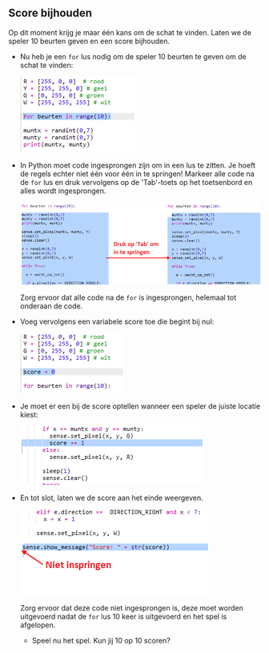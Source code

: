 ## Score bijhouden

Op dit moment krijg je maar één kans om de schat te vinden. Laten we de speler 10 beurten geven en een score bijhouden.

+ Nu heb je een `for` lus nodig om de speler 10 beurten te geven om de schat te vinden:
    
    ![schermafbeelding](images/treasure-turns.png)

+ In Python moet code ingesprongen zijn om in een lus te zitten. Je hoeft de regels echter niet één voor één in te springen! Markeer alle code na de `for` lus en druk vervolgens op de 'Tab'-toets op het toetsenbord en alles wordt ingesprongen.
    
    ![schermafbeelding](images/treasure-indent.png)
    
    Zorg ervoor dat alle code na de `for` is ingesprongen, helemaal tot onderaan de code.

+ Voeg vervolgens een variabele score toe die begint bij nul:
    
    ![schermafbeelding](images/treasure-score-variable.png)

+ Je moet er een bij de score optellen wanneer een speler de juiste locatie kiest:
    
    ![schermafbeelding](images/treasure-score.png)

+ En tot slot, laten we de score aan het einde weergeven.
    
    ![schermafbeelding](images/treasure-show-score.png)
    
    Zorg ervoor dat deze code niet ingesprongen is, deze moet worden uitgevoerd nadat de `for` lus 10 keer is uitgevoerd en het spel is afgelopen.
    
    + Speel nu het spel. Kun jij 10 op 10 scoren?